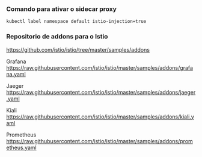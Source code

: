### Comando para ativar o sidecar proxy

``kubectl label namespace default istio-injection=true``

### Repositorio de addons para o Istio

https://github.com/istio/istio/tree/master/samples/addons

Grafana 
https://raw.githubusercontent.com/istio/istio/master/samples/addons/grafana.yaml

Jaeger
https://raw.githubusercontent.com/istio/istio/master/samples/addons/jaeger.yaml

Kiali
https://raw.githubusercontent.com/istio/istio/master/samples/addons/kiali.yaml

Prometheus
https://raw.githubusercontent.com/istio/istio/master/samples/addons/prometheus.yaml